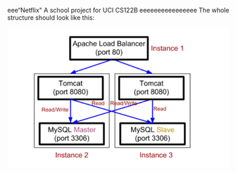 eee“Netflix"
A school project for UCI CS122B
eeeeeeeeeeeeeeee
The whole structure should look like this:

![image](https://github.com/cxk123/-Netflix-CS122B/blob/master/images/struture.PNG)
